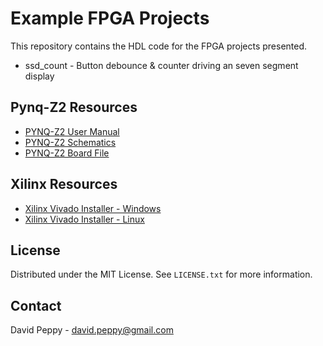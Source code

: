 # Example FPGA Projects
This repository contains the HDL code for the FPGA projects presented.

* ssd_count - Button debounce & counter driving an seven segment display

## Pynq-Z2 Resources
* <a href="https://dpoauwgwqsy2x.cloudfront.net/Download/pynqz2_user_manual_v1_0.pdf">PYNQ-Z2 User Manual</a>
* <a href="https://dpoauwgwqsy2x.cloudfront.net/Download/TUL_PYNQ_Schematic_R12.pdf">PYNQ-Z2 Schematics</a>
* <a href="https://github.com/Xilinx/XilinxBoardStore/tree/master/boards/TUL/pynqzu/1.1">PYNQ-Z2 Board File</a>

## Xilinx Resources
* <a href="https://www.xilinx.com/member/forms/download/xef.html?filename=FPGAs_AdaptiveSoCs_Unified_2024.1_0522_2023_Win64.exe">Xilinx Vivado Installer - Windows</a>
* <a href="https://www.xilinx.com/member/forms/download/xef.html?filename=FPGAs_AdaptiveSoCs_Unified_2024.1_0522_2023_Lin64.bin">Xilinx Vivado Installer - Linux</a>

## License

Distributed under the MIT License. See `LICENSE.txt` for more information.

## Contact

David Peppy - david.peppy@gmail.com
